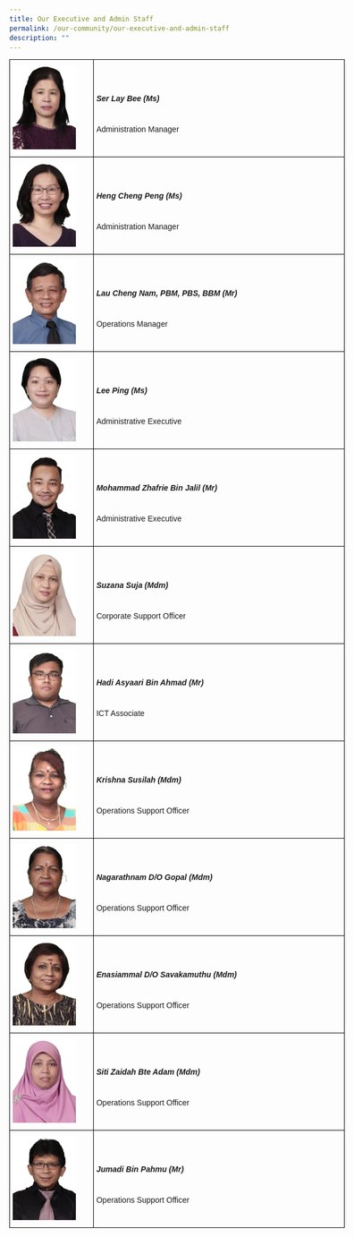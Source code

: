 ```yaml
---
title: Our Executive and Admin Staff
permalink: /our-community/our-executive-and-admin-staff
description: ""
---
```

<style type="text/css">
.tg  {border-collapse:collapse;border-spacing:0;margin:0px auto;}
.tg td{border-color:black;border-style:solid;border-width:1px;font-family:Arial, sans-serif;font-size:14px;
  overflow:hidden;padding:10px 5px;word-break:normal;}
.tg th{border-color:black;border-style:solid;border-width:1px;font-family:Arial, sans-serif;font-size:14px;
  font-weight:normal;overflow:hidden;padding:10px 5px;word-break:normal;}
.tg .tg-cly1{text-align:left;vertical-align:middle}
.tg .tg-0lax{text-align:left;vertical-align:top}
</style>
<table class="tg" style="undefined;table-layout: fixed; width: 600px">
<colgroup>
<col style="width: 150px">
<col style="width: 450px">
</colgroup>
<tbody>
  <tr>
    <td class="tg-0lax"><img src="/images/ex1.jpeg">
</td>
    <td class="tg-cly1"><h5>Ser Lay Bee (Ms)</h5><br>Administration Manager<br></td>
  </tr>
  <tr>
    <td class="tg-0lax"><img src="/images/ex2.jpeg"></td>
    <td class="tg-cly1"><h5>Heng Cheng Peng (Ms)</h5><br>Administration Manager</td>
  </tr>
  <tr>
    <td class="tg-0lax"><img src="/images/ex3.jpeg"></td>
    <td class="tg-cly1"><h5>Lau Cheng Nam, PBM, PBS, BBM (Mr)</h5><br>Operations Manager<br></td>
  </tr>
  <tr>
    <td class="tg-0lax"><img src="/images/ex4.jpeg"></td>
    <td class="tg-cly1"><h5>Lee Ping (Ms)</h5><br>Administrative Executive</td>
  </tr>
  <tr>
    <td class="tg-0lax"><img src="/images/ex5.jpeg"></td>
    <td class="tg-cly1"><h5>Mohammad Zhafrie Bin Jalil (Mr)</h5><br>Administrative Executive</td>
  </tr>
  <tr>
    <td class="tg-0lax"><img src="/images/ex6.jpeg"></td>
    <td class="tg-cly1"><h5>Suzana Suja (Mdm)</h5><br>Corporate Support Officer<br></td>
  </tr>
  <tr>
    <td class="tg-0lax"><img src="/images/ex7.jpeg"></td>
    <td class="tg-cly1"><h5>Hadi Asyaari Bin Ahmad (Mr)</h5><br>ICT Associate</td>
  </tr>
  <tr>
    <td class="tg-0lax"><img src="/images/ex8.jpeg"></td>
    <td class="tg-cly1"><h5>Krishna Susilah (Mdm)</h5><br>Operations Support Officer</td>
  </tr>
  <tr>
    <td class="tg-0lax"><img src="/images/ex9.jpeg"></td>
    <td class="tg-cly1"><h5>Nagarathnam D/O Gopal (Mdm)</h5><br>Operations Support Officer</td>
  </tr>
  <tr>
    <td class="tg-0lax"><img src="/images/ex10.jpeg"></td>
    <td class="tg-cly1"><h5>Enasiammal D/O Savakamuthu (Mdm)</h5><br>Operations Support Officer</td>
  </tr>
  <tr>
    <td class="tg-0lax"><img src="/images/ex11.jpeg"></td>
    <td class="tg-cly1"><h5>Siti Zaidah Bte Adam (Mdm)</h5><br>Operations Support Officer</td>
  </tr>
  <tr>
    <td class="tg-0lax"><img src="/images/ex12.jpeg"></td>
		<td class="tg-cly1"><h5>Jumadi Bin Pahmu (Mr)</h5><br>Operations Support Officer</td>
  </tr>
</tbody>
</table>
